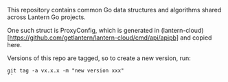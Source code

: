 This repository contains common Go data structures and algorithms shared across Lantern Go projects.

One such struct is ProxyConfig, which is generated in (lantern-cloud)[https://github.com/getlantern/lantern-cloud/cmd/api/apipb] and copied here.

Versions of this repo are tagged, so to create a new version, run:

```
git tag -a vx.x.x -m "new version xxx"
``